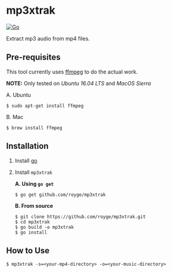 # mp3xtrak

[![Go](https://github.com/royge/mp3xtrak/actions/workflows/go.yml/badge.svg)](https://github.com/royge/mp3xtrak/actions/workflows/go.yml)

Extract mp3 audio from mp4 files.

## Pre-requisites

This tool currently uses [ffmpeg](https://www.ffmpeg.org/) to do the actual work.

**NOTE:** Only tested on *Ubuntu 16.04 LTS* and *MacOS Sierra*

A. Ubuntu

	$ sudo apt-get install ffmpeg

B. Mac

	$ brew install ffmpeg

## Installation

1. Install [go](https://golang.org)

1. Install `mp3xtrak`

	**A. Using `go get`**

	```
	$ go get github.com/royge/mp3xtrak
	```

	**B. From source**

	```
	$ git clone https://github.com/royge/mp3xtrak.git
	$ cd mp3xtrak
	$ go build -o mp3xtrak
	$ go install
	```

## How to Use

```
$ mp3xtrak -s=<your-mp4-directory> -o=<your-music-directory>
```
